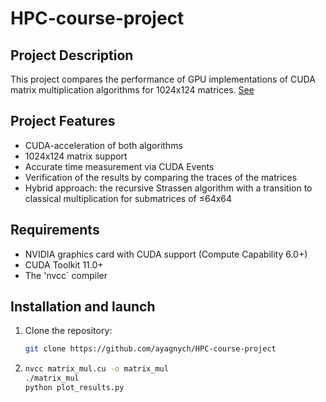 # HPC-course-project

## Project Description
This project compares the performance of GPU implementations of CUDA matrix multiplication algorithms for 1024x124 matrices.
[See](https://github.com/ayagnych/HPC-course-project/blob/main/project_yagnych.pdf)

## Project Features
- CUDA-acceleration of both algorithms
- 1024x124 matrix support
- Accurate time measurement via CUDA Events
- Verification of the results by comparing the traces of the matrices
- Hybrid approach: the recursive Strassen algorithm with a transition to classical multiplication for submatrices of ≤64x64

## Requirements
- NVIDIA graphics card with CUDA support (Compute Capability 6.0+)
- CUDA Toolkit 11.0+
- The 'nvcc` compiler

## Installation and launch
1. Clone the repository:
   ```bash
   git clone https://github.com/ayagnych/HPC-course-project
   ```
2. ```bash
   nvcc matrix_mul.cu -o matrix_mul
   ./matrix_mul
   python plot_results.py
   ```
